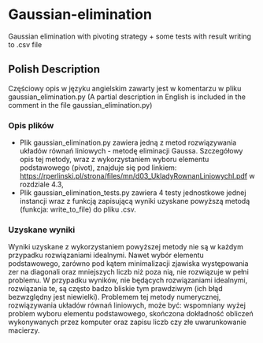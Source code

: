 # Gaussian-elimination
Gaussian elimination with pivoting strategy + some tests with result writing to .csv file 

## Polish Description
Częściowy opis w języku angielskim zawarty jest w komentarzu w pliku gaussian_elimination.py 
(A partial description in English is included in the comment in the file gaussian_elimination.py)

### Opis plików
- Plik gaussian_elimination.py zawiera jedną z metod rozwiązywania układów równań liniowych - metodę eliminacji Gaussa. Szczegółowy opis tej metody, wraz z wykorzystaniem wyboru elementu podstawowego (pivot), znajduje się pod linkiem: https://rperlinski.pl/strona/files/mn/d03_UkladyRownanLiniowychI.pdf w rozdziale 4.3,
- Plik gaussian_elimination_tests.py zawiera 4 testy jednostkowe jednej instancji wraz z funkcją zapisującą wyniki uzyskane powyższą metodą (funkcja: write_to_file) do pliku .csv. 
### Uzyskane wyniki
Wyniki uzyskane z wykorzystaniem powyższej metody nie są w każdym przypadku rozwiązaniami idealnymi. Nawet wybór elementu podstawowego, zarówno pod kątem minimalizacji zjawiska występowania zer na diagonali oraz mniejszych liczb niż poza nią, nie rozwiązuje w pełni problemu. W przypadku wyników, nie będących rozwiązaniami idealnymi, rozwiązania te, są często badzo bliskie tym prawdziwym (ich błąd bezwzględny jest niewielki). Problemem tej metody numerycznej, rozwiązywania układów równań liniowych, może być: wspomniany wyżej problem wyboru elementu podstawowego, skończona dokładność obliczeń wykonywanych przez komputer oraz zapisu liczb czy złe uwarunkowanie macierzy.




